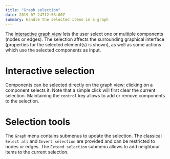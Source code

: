 ```yaml
---
title: "Graph selection"
date: 2019-07-24T12:58:00Z
summary: Handle the selected items in a graph
---
```


The [interactive graph view](../graph) lets the user select one or multiple
components (nodes or edges). The selection affects the surrounding graphical interface (properties for
the selected element(s) is shown), as well as some actions which use the selected components as input.


# Interactive selection

Components can be selected directly on the graph view: clicking on a component selects it.
Note that a simple click will first clear the current selection. Maintaining the
``control`` key allows to add or remove components to the selection.


# Selection tools

The ``Graph`` menu contains submenus to update the selection.
The classical ``Select all`` and ``Invert selection`` are provided and can be
restricted to nodes or edges. The ``Extend selection`` submenu allows to add
neighbour items to the current selection.

